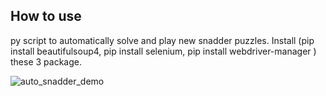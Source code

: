 ## How to use
py script to automatically solve and play new snadder puzzles.
Install (pip install beautifulsoup4, pip install selenium, pip install webdriver-manager ) these 3 package.

![auto_snadder_demo](https://github.com/nabint/auto-snaddder/assets/57428224/c56e3a05-d817-4ac7-a3b3-cce8d4f135fb)
